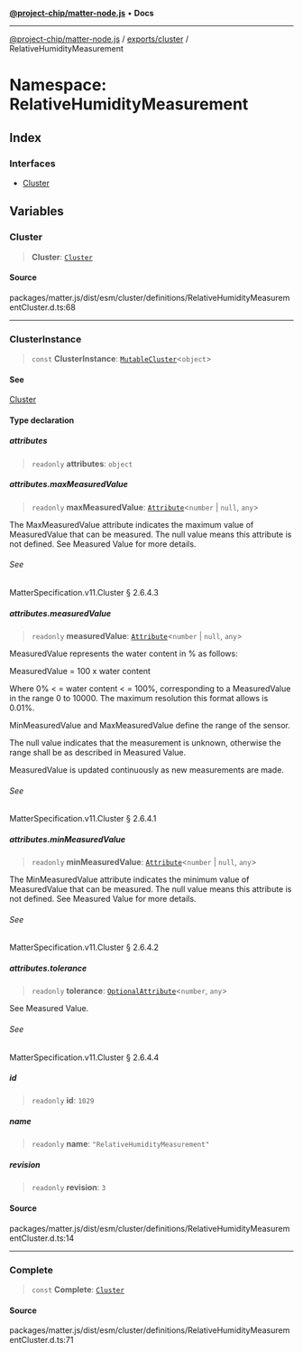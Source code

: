 [**@project-chip/matter-node.js**](../../../../README.md) • **Docs**

***

[@project-chip/matter-node.js](../../../../modules.md) / [exports/cluster](../../README.md) / RelativeHumidityMeasurement

# Namespace: RelativeHumidityMeasurement

## Index

### Interfaces

- [Cluster](interfaces/Cluster.md)

## Variables

### Cluster

> **Cluster**: [`Cluster`](interfaces/Cluster.md)

#### Source

packages/matter.js/dist/esm/cluster/definitions/RelativeHumidityMeasurementCluster.d.ts:68

***

### ClusterInstance

> `const` **ClusterInstance**: [`MutableCluster`](../../interfaces/MutableCluster.md)\<`object`\>

#### See

[Cluster](README.md#cluster)

#### Type declaration

##### attributes

> `readonly` **attributes**: `object`

##### attributes.maxMeasuredValue

> `readonly` **maxMeasuredValue**: [`Attribute`](../../interfaces/Attribute.md)\<`number` \| `null`, `any`\>

The MaxMeasuredValue attribute indicates the maximum value of MeasuredValue that can be measured. The
null value means this attribute is not defined. See Measured Value for more details.

###### See

MatterSpecification.v11.Cluster § 2.6.4.3

##### attributes.measuredValue

> `readonly` **measuredValue**: [`Attribute`](../../interfaces/Attribute.md)\<`number` \| `null`, `any`\>

MeasuredValue represents the water content in % as follows:

MeasuredValue = 100 x water content

Where 0% < = water content < = 100%, corresponding to a MeasuredValue in the range 0 to 10000. The
maximum resolution this format allows is 0.01%.

MinMeasuredValue and MaxMeasuredValue define the range of the sensor.

The null value indicates that the measurement is unknown, otherwise the range shall be as described in
Measured Value.

MeasuredValue is updated continuously as new measurements are made.

###### See

MatterSpecification.v11.Cluster § 2.6.4.1

##### attributes.minMeasuredValue

> `readonly` **minMeasuredValue**: [`Attribute`](../../interfaces/Attribute.md)\<`number` \| `null`, `any`\>

The MinMeasuredValue attribute indicates the minimum value of MeasuredValue that can be measured. The
null value means this attribute is not defined. See Measured Value for more details.

###### See

MatterSpecification.v11.Cluster § 2.6.4.2

##### attributes.tolerance

> `readonly` **tolerance**: [`OptionalAttribute`](../../interfaces/OptionalAttribute.md)\<`number`, `any`\>

See Measured Value.

###### See

MatterSpecification.v11.Cluster § 2.6.4.4

##### id

> `readonly` **id**: `1029`

##### name

> `readonly` **name**: `"RelativeHumidityMeasurement"`

##### revision

> `readonly` **revision**: `3`

#### Source

packages/matter.js/dist/esm/cluster/definitions/RelativeHumidityMeasurementCluster.d.ts:14

***

### Complete

> `const` **Complete**: [`Cluster`](interfaces/Cluster.md)

#### Source

packages/matter.js/dist/esm/cluster/definitions/RelativeHumidityMeasurementCluster.d.ts:71

